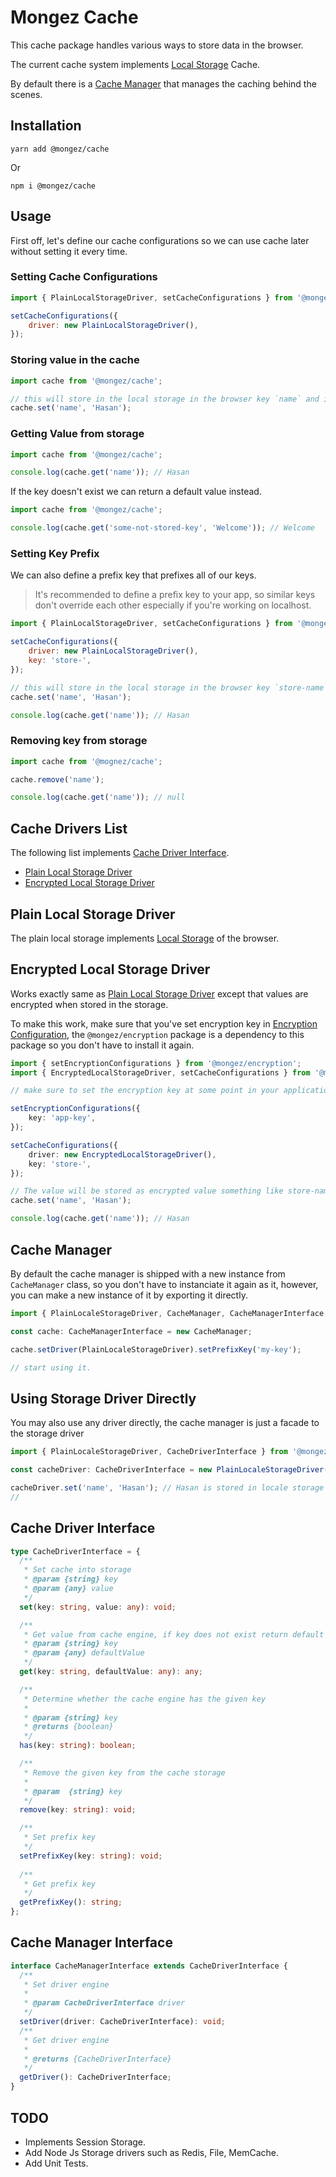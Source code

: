 # Mongez Cache

This cache package handles various ways to store data in the browser.

The current cache system implements [Local Storage](https://developer.mozilla.org/en-US/docs/Web/API/Window/localStorage) Cache.

By default there is a [Cache Manager](#cache-manager) that manages the caching behind the scenes.

## Installation

`yarn add @mongez/cache`

Or

`npm i @mongez/cache`

## Usage

First off, let's define our cache configurations so we can use cache later without setting it every time.

### Setting Cache Configurations

```js
import { PlainLocalStorageDriver, setCacheConfigurations } from '@mongez/cache';

setCacheConfigurations({
    driver: new PlainLocalStorageDriver(),    
});
```

### Storing value in the cache

```js
import cache from '@mongez/cache';

// this will store in the local storage in the browser key `name` and its corresponding value `Hasan`
cache.set('name', 'Hasan');
```

### Getting Value from storage

```js
import cache from '@mongez/cache';

console.log(cache.get('name')); // Hasan
```

If the key doesn't exist we can return a default value instead.

```js
import cache from '@mongez/cache';

console.log(cache.get('some-not-stored-key', 'Welcome')); // Welcome
```

### Setting Key Prefix

We can also define a prefix key that prefixes all of our keys.

> It's recommended to define a prefix key to your app, so similar keys don't override each other especially if you're working on localhost.

```js
import { PlainLocalStorageDriver, setCacheConfigurations } from '@mongez/cache';

setCacheConfigurations({
    driver: new PlainLocalStorageDriver(),    
    key: 'store-',
});

// this will store in the local storage in the browser key `store-name` and its corresponding value `Hasan`
cache.set('name', 'Hasan');

console.log(cache.get('name')); // Hasan
```

### Removing key from storage

```js
import cache from '@mognez/cache';

cache.remove('name');

console.log(cache.get('name')); // null
```

## Cache Drivers List

The following list implements [Cache Driver Interface](#cache-driver-interface).

- [Plain Local Storage Driver](./plain-local-storage-driver)
- [Encrypted Local Storage Driver](./encrypted-local-storage-driver)

## Plain Local Storage Driver

The plain local storage implements [Local Storage](https://developer.mozilla.org/en-US/docs/Web/API/Window/localStorage) of the browser.

## Encrypted Local Storage Driver

Works exactly same as [Plain Local Storage Driver](./plain-local-storage-driver) except that values are encrypted when stored in the storage.

To make this work, make sure that you've set encryption key in [Encryption Configuration](https://github.com/hassanzohdy/mongez-encryption#encryption-configurations), the `@mongez/encryption` package is a dependency to this package so you don't have to install it again.

```ts
import { setEncryptionConfigurations } from '@mongez/encryption';
import { EncryptedLocalStorageDriver, setCacheConfigurations } from '@mongez/cache';

// make sure to set the encryption key at some point in your application

setEncryptionConfigurations({
    key: 'app-key',
});

setCacheConfigurations({
    driver: new EncryptedLocalStorageDriver(),    
    key: 'store-',
});

// The value will be stored as encrypted value something like store-name: asdfgtrhy54rewqsdaftrgyujiy67t54re3wqsd 
cache.set('name', 'Hasan'); 

console.log(cache.get('name')); // Hasan
```

## Cache Manager

By default the cache manager is shipped with a new instance from `CacheManager` class, so you don't have to instanciate it again as it, however, you can make a new instance of it by exporting it directly.

```js
import { PlainLocaleStorageDriver, CacheManager, CacheManagerInterface } from '@mongez/cache';

const cache: CacheManagerInterface = new CacheManager;

cache.setDriver(PlainLocaleStorageDriver).setPrefixKey('my-key');

// start using it.
```

## Using Storage Driver Directly

You may also use any driver directly, the cache manager is just a facade to the storage driver

```js
import { PlainLocaleStorageDriver, CacheDriverInterface } from '@mongez/cache';

const cacheDriver: CacheDriverInterface = new PlainLocaleStorageDriver();

cacheDriver.set('name', 'Hasan'); // Hasan is stored in locale storage
//
```

## Cache Driver Interface

```ts
type CacheDriverInterface = {
  /**
   * Set cache into storage
   * @param {string} key
   * @param {any} value
   */
  set(key: string, value: any): void;

  /**
   * Get value from cache engine, if key does not exist return default value
   * @param {string} key
   * @param {any} defaultValue
   */
  get(key: string, defaultValue: any): any;

  /**
   * Determine whether the cache engine has the given key
   *
   * @param {string} key
   * @returns {boolean}
   */
  has(key: string): boolean;

  /**
   * Remove the given key from the cache storage
   *
   * @param  {string} key
   */
  remove(key: string): void;

  /**
   * Set prefix key
   */
  setPrefixKey(key: string): void;
  
  /**
   * Get prefix key
   */
  getPrefixKey(): string;
};
```

## Cache Manager Interface

```ts
interface CacheManagerInterface extends CacheDriverInterface {
  /**
   * Set driver engine
   *
   * @param CacheDriverInterface driver
   */
  setDriver(driver: CacheDriverInterface): void;
  /**
   * Get driver engine
   *
   * @returns {CacheDriverInterface}
   */
  getDriver(): CacheDriverInterface;
}
```

## TODO

- Implements Session Storage.
- Add Node Js Storage drivers such as Redis, File, MemCache.
- Add Unit Tests.
